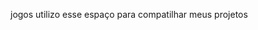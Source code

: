 jogos 
utilizo esse espaço para compatilhar meus projetos
<!---
leo012320/leo012320 is a ✨ special ✨ repository because its `README.md` (this file) appears on your GitHub profile.
You can click the Preview link to take a look at your changes.

